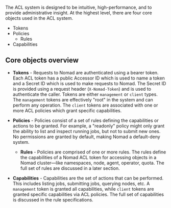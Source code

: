 The ACL system is designed to be intuitive, high-performance, and to provide
administrative insight. At the highest level, there are four core objects used
in the ACL system.

- Tokens
- Policies
    - Rules
- Capabilities

## Core objects overview

- **Tokens** - Requests to Nomad are authenticated using a bearer token.
  Each ACL token has a public Accessor ID which is used to name a token and a
  Secret ID which is used to make requests to Nomad. The Secret ID is provided
  using a request header (`X-Nomad-Token`) and is used to authenticate the
  caller. Tokens are either `management` or `client` types. The `management`
  tokens are effectively "root" in the system and can perform any operation.
  The `client` tokens are associated with one or more ACL policies which grant
  specific capabilities.

- **Policies** - Policies consist of a set of rules defining the capabilities or
  actions to be granted. For example, a "readonly" policy might only grant the
  ability to list and inspect running jobs, but not to submit new ones. No
  permissions are granted by default, making Nomad a default-deny system.

  - **Rules** - Policies are comprised of one or more rules. The rules define
    the capabilities of a Nomad ACL token for accessing objects in a Nomad
    cluster—like namespaces, node, agent, operator, quota. The
    full set of rules are discussed in a later section.

- **Capabilities** - Capabilities are the set of actions that can be performed.
  This includes listing jobs, submitting jobs, querying nodes, etc. A
  `management` token is granted all capabilities, while `client` tokens are
  granted specific capabilities via ACL policies. The full set of capabilities
  is discussed in the rule specifications.
